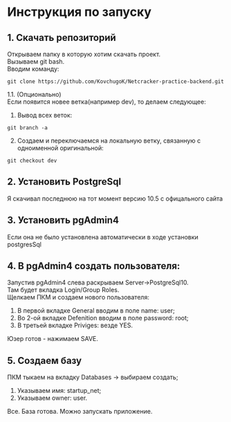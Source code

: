 
# Инструкция по запуску
## 1. Скачать репозиторий  
Открываем папку в которую хотим скачать проект.  
Вызываем  git bash.  
Вводим команду:  
```
git clone https://github.com/KovchugoK/Netcracker-practice-backend.git
```

1.1. (Опционально)  
Если появится новее ветка(например dev), то делаем следующее:
1. Вывод всех веток:  
```
git branch -a
```
2. Создаем и переключаемся на локальную ветку, связанную с одноименной оригинальной:  
```
git checkout dev
```

## 2. Установить PostgreSql
Я скачивал последнюю на тот момент версию 10.5 с офицального сайта  

## 3. Установить pgAdmin4
Если она не было установлена автоматически в ходе установки postgresSql  

## 4. В pgAdmin4 создать пользователя:
Запустив pgAdmin4 слева раскрываем Server->PostgreSql10.  
Там будет вкладка Login/Group Roles.  
Щелкаем ПКМ и создаем нового пользователя:  
1. В первой вкладке General вводим в поле name: user;  
2. Во 2-ой вкладке Defenition вводим в поле password: root;  
3. В третьей вкладке Priviges: везде YES.  

Юзер готов - нажимаем SAVE.  

## 5. Создаем базу
ПКМ тыкаем на вкладку Databases -> выбираем создать;  
1. Указываем имя: startup_net;  
2. Указываем owner: user.  

Все. База готова. Можно запускать приложение.
